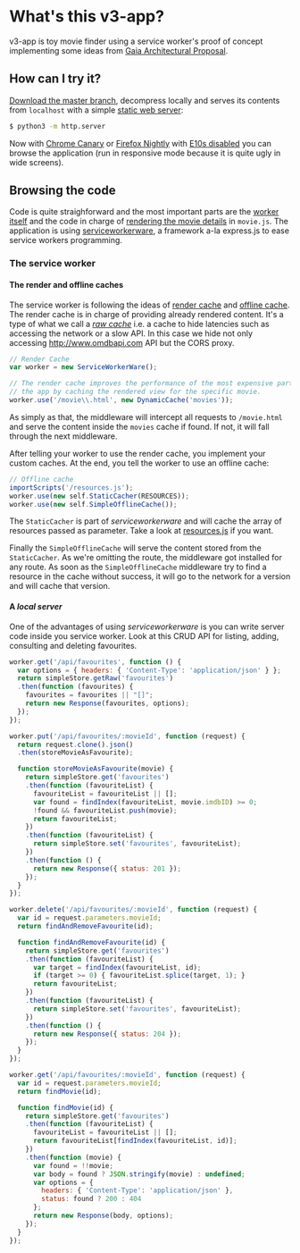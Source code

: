 # What's this v3-app?

v3-app is toy movie finder using a service worker's proof of concept implementing some ideas from [Gaia Architectural Proposal](https://wiki.mozilla.org/Gaia/Architecture_Proposal).

## How can I try it?

[Download the master branch](https://github.com/lodr/v3-app/archive/master.zip), decompress locally and serves its contents from `localhost` with a simple [static web server](https://gist.github.com/willurd/5720255):

```bash
$ python3 -m http.server
```

Now with [Chrome Canary](https://www.google.es/chrome/browser/canary.html) or [Firefox Nightly](https://nightly.mozilla.org/) with [E10s disabled](https://wiki.mozilla.org/Electrolysis#Enabling_and_Disabling_Electrolysis) you can browse the application (run in responsive mode because it is quite ugly in wide screens).

## Browsing the code

Code is quite straighforward and the most important parts are the [worker itself](https://github.com/lodr/v3-app/blob/nightly/sw.js) and the code in charge of [rendering the movie details](https://github.com/lodr/v3-app/blob/nightly/js/movie.js) in `movie.js`. The application is using [serviceworkerware](https://github.com/arcturus/serviceworkerware), a framework a-la express.js to ease service workers programming.

### The service worker

#### The render and offline caches

The service worker is following the ideas of [render cache](https://wiki.mozilla.org/Gaia/Architecture_Proposal#Render_store) and [offline cache](https://wiki.mozilla.org/Gaia/Architecture_Proposal#Offline_store). The render cache is in charge of providing already rendered content. It's a type of what we call a [_raw cache_](https://github.com/arcturus/sww-raw-cache) i.e. a cache to hide latencies such as accessing the network or a slow API. In this case we hide not only accessing http://www.omdbapi.com API but the CORS proxy.

```js
// Render Cache
var worker = new ServiceWorkerWare();

// The render cache improves the performance of the most expensive part of
// the app by caching the rendered view for the specific movie.
worker.use('/movie\\.html', new DynamicCache('movies'));
```

As simply as that, the middleware will intercept all requests to `/movie.html` and serve the content inside the `movies` cache if found. If not, it will fall through the next middleware.

After telling your worker to use the render cache, you implement your custom caches. At the end, you tell the worker to use an offline cache: 

```js
// Offline cache
importScripts('/resources.js');
worker.use(new self.StaticCacher(RESOURCES));
worker.use(new self.SimpleOfflineCache());
```

The `StaticCacher` is part of _serviceworkerware_ and will cache the array of resources passed as parameter. Take a look at [resources.js](https://github.com/lodr/v3-app/blob/nightly/resources.js) if you want.

Finally the `SimpleOfflineCache` will serve the content stored from the `StaticCacher`. As we're omitting the route, the middleware got installed for any route. As soon as the `SimpleOfflineCache` middleware try to find a resource in the cache without success, it will go to the network for a version and will cache that version.

#### A _local server_

One of the advantages of using _serviceworkerware_ is you can write server code inside you service worker. Look at this CRUD API for listing, adding, consulting and deleting favourites.

```js
worker.get('/api/favourites', function () {
  var options = { headers: { 'Content-Type': 'application/json' } };
  return simpleStore.getRaw('favourites')
  .then(function (favourites) {
    favourites = favourites || "[]";
    return new Response(favourites, options);
  });
});

worker.put('/api/favourites/:movieId', function (request) {
  return request.clone().json()
  .then(storeMovieAsFavourite);

  function storeMovieAsFavourite(movie) {
    return simpleStore.get('favourites')
    .then(function (favouriteList) {
      favouriteList = favouriteList || [];
      var found = findIndex(favouriteList, movie.imdbID) >= 0;
      !found && favouriteList.push(movie);
      return favouriteList;
    })
    .then(function (favouriteList) {
      return simpleStore.set('favourites', favouriteList);
    })
    .then(function () {
      return new Response({ status: 201 });
    });
  }
});

worker.delete('/api/favourites/:movieId', function (request) {
  var id = request.parameters.movieId;
  return findAndRemoveFavourite(id);

  function findAndRemoveFavourite(id) {
    return simpleStore.get('favourites')
    .then(function (favouriteList) {
      var target = findIndex(favouriteList, id);
      if (target >= 0) { favouriteList.splice(target, 1); }
      return favouriteList;
    })
    .then(function (favouriteList) {
      return simpleStore.set('favourites', favouriteList);
    })
    .then(function () {
      return new Response({ status: 204 });
    });
  }
});

worker.get('/api/favourites/:movieId', function (request) {
  var id = request.parameters.movieId;
  return findMovie(id);

  function findMovie(id) {
    return simpleStore.get('favourites')
    .then(function (favouriteList) {
      favouriteList = favouriteList || [];
      return favouriteList[findIndex(favouriteList, id)];
    })
    .then(function (movie) {
      var found = !!movie;
      var body = found ? JSON.stringify(movie) : undefined;
      var options = {
        headers: { 'Content-Type': 'application/json' },
        status: found ? 200 : 404
      };
      return new Response(body, options);
    });
  }
});
```

